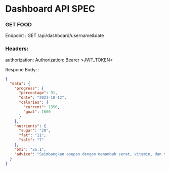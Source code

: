 # Dashboard API SPEC

### GET FOOD

Endpoint : GET /api/dashboard/username&date

### Headers:

authorization: Authorization: Bearer <JWT_TOKEN>

Respone Body: :

```json
{
  "data": {
    "progress": {
      "percentage": 91,
      "date": "2023-10-12",
      "calories": {
        "current": 1350,
        "goal": 1600
      }
    },
    "nutrients": {
      "sugar": "20",
      "fat": "11",
      "salt": "7"
    },
    "bmi": "26.1",
    "advice": "Seimbangkan asupan dengan menambah serat, vitamin, dan mineral dari sayuran, buah, dan biji-bijian. Kurangi lemak jika berasal dari makanan olahan atau gorengan, dan ganti dengan lemak sehat."
  }
}


```